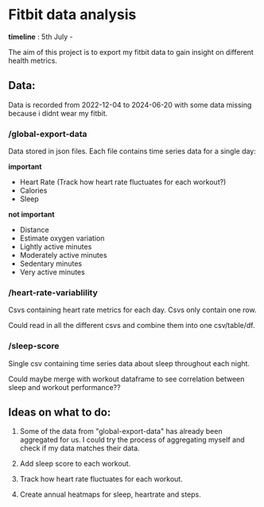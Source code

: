 # Fitbit data analysis

**timeline** : 5th July - 

The aim of this project is to export my fitbit data to gain insight on different health metrics.


## Data:

Data is recorded from 2022-12-04 to 2024-06-20 with some data missing because i didnt wear my fitbit.

###  /global-export-data

Data stored in json files. Each file contains time series data for a single day:

**important**
- Heart Rate (Track how heart rate fluctuates for each workout?)
- Calories 
- Sleep

**not important**
- Distance 
- Estimate oxygen variation
- Lightly active minutes
- Moderately active minutes
- Sedentary minutes
- Very active minutes
    
### /heart-rate-variablility
Csvs containing heart rate metrics for each day. Csvs only contain one row. 

Could read in all the different csvs and combine them into one csv/table/df.

### /sleep-score
Single csv containing time series data about sleep throughout each night.

Could maybe merge with workout dataframe to see correlation between sleep and workout performance??
    


## Ideas on what to do:
1) Some of the data from "global-export-data" has already been aggregated for us. 
    I could try the process of aggregating myself and check if my data matches their 
    data.
    
2) Add sleep score to each workout.

3) Track how heart rate fluctuates for each workout.

4) Create annual heatmaps for sleep, heartrate and steps.
